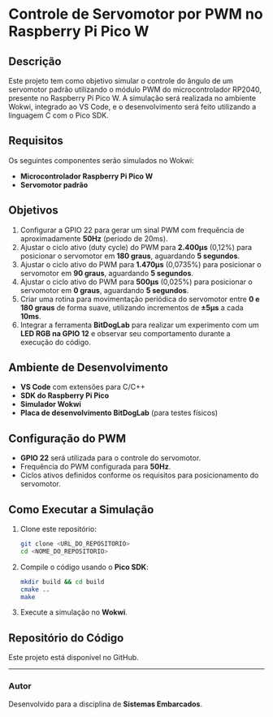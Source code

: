 # Controle de Servomotor por PWM no Raspberry Pi Pico W

## Descrição
Este projeto tem como objetivo simular o controle do ângulo de um servomotor padrão utilizando o módulo PWM do microcontrolador RP2040, presente no Raspberry Pi Pico W. A simulação será realizada no ambiente Wokwi, integrado ao VS Code, e o desenvolvimento será feito utilizando a linguagem C com o Pico SDK.

## Requisitos
Os seguintes componentes serão simulados no Wokwi:
- **Microcontrolador Raspberry Pi Pico W**
- **Servomotor padrão**

## Objetivos
1. Configurar a GPIO 22 para gerar um sinal PWM com frequência de aproximadamente **50Hz** (período de 20ms).
2. Ajustar o ciclo ativo (duty cycle) do PWM para **2.400μs** (0,12%) para posicionar o servomotor em **180 graus**, aguardando **5 segundos**.
3. Ajustar o ciclo ativo do PWM para **1.470μs** (0,0735%) para posicionar o servomotor em **90 graus**, aguardando **5 segundos**.
4. Ajustar o ciclo ativo do PWM para **500μs** (0,025%) para posicionar o servomotor em **0 graus**, aguardando **5 segundos**.
5. Criar uma rotina para movimentação periódica do servomotor entre **0 e 180 graus** de forma suave, utilizando incrementos de **±5μs** a cada **10ms**.
6. Integrar a ferramenta **BitDogLab** para realizar um experimento com um **LED RGB na GPIO 12** e observar seu comportamento durante a execução do código.

## Ambiente de Desenvolvimento
- **VS Code** com extensões para C/C++
- **SDK do Raspberry Pi Pico**
- **Simulador Wokwi**
- **Placa de desenvolvimento BitDogLab** (para testes físicos)

## Configuração do PWM
- **GPIO 22** será utilizada para o controle do servomotor.
- Frequência do PWM configurada para **50Hz**.
- Ciclos ativos definidos conforme os requisitos para posicionamento do servomotor.

## Como Executar a Simulação
1. Clone este repositório:
   ```sh
   git clone <URL_DO_REPOSITORIO>
   cd <NOME_DO_REPOSITORIO>
   ```
2. Compile o código usando o **Pico SDK**:
   ```sh
   mkdir build && cd build
   cmake ..
   make
   ```
3. Execute a simulação no **Wokwi**.


## Repositório do Código
Este projeto está disponível no GitHub. 

---

### Autor
Desenvolvido para a disciplina de **Sistemas Embarcados**.